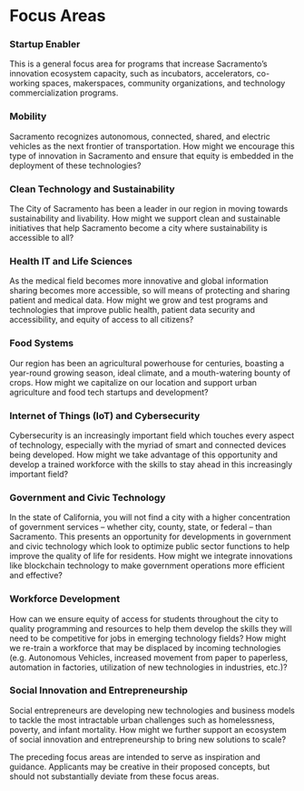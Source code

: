 # Focus Areas

### Startup Enabler

This is a general focus area for programs that increase Sacramento’s innovation ecosystem capacity, such as incubators, accelerators, co-working spaces, makerspaces, community organizations, and technology commercialization programs.

### **Mobility**

Sacramento recognizes autonomous, connected, shared, and electric vehicles as the next frontier of transportation. How might we encourage this type of innovation in Sacramento and ensure that equity is embedded in the deployment of these technologies?

### **Clean Technology and Sustainability**

The City of Sacramento has been a leader in our region in moving towards sustainability and livability. How might we support clean and sustainable initiatives that help Sacramento become a city where sustainability is accessible to all?

### **Health IT and Life Sciences**

As the medical field becomes more innovative and global information sharing becomes more accessible, so will means of protecting and sharing patient and medical data. How might we grow and test programs and technologies that improve public health, patient data security and accessibility, and equity of access to all citizens?

### **Food Systems**

Our region has been an agricultural powerhouse for centuries, boasting a year-round growing season, ideal climate, and a mouth-watering bounty of crops. How might we capitalize on our location and support urban agriculture and food tech startups and development?

### **Internet of Things \(IoT\) and Cybersecurity**

Cybersecurity is an increasingly important field which touches every aspect of technology, especially with the myriad of smart and connected devices being developed. How might we take advantage of this opportunity and develop a trained workforce with the skills to stay ahead in this increasingly important field?

### **Government and Civic Technology**

In the state of California, you will not find a city with a higher concentration of government services – whether city, county, state, or federal – than Sacramento. This presents an opportunity for developments in government and civic technology which look to optimize public sector functions to help improve the quality of life for residents. How might we integrate innovations like blockchain technology to make government operations more efficient and effective?

### **Workforce Development**

How can we ensure equity of access for students throughout the city to quality programming and resources to help them develop the skills they will need to be competitive for jobs in emerging technology fields? How might we re-train a workforce that may be displaced by incoming technologies \(e.g. Autonomous Vehicles, increased movement from paper to paperless, automation in factories, utilization of new technologies in industries, etc.\)?

### **Social Innovation and Entrepreneurship**

Social entrepreneurs are developing new technologies and business models to tackle the most intractable urban challenges such as homelessness, poverty, and infant mortality. How might we further support an ecosystem of social innovation and entrepreneurship to bring new solutions to scale?

The preceding focus areas are intended to serve as inspiration and guidance. Applicants may be creative in their proposed concepts, but should not substantially deviate from these focus areas.



